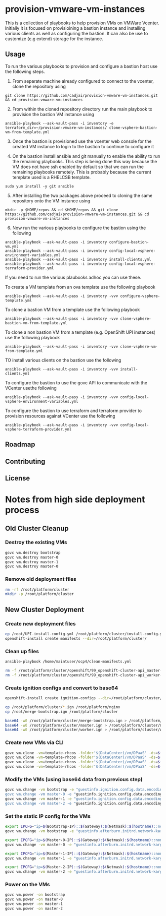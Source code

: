 # provision-vmware-vm-instances
This is a collection of playbooks to help provision VMs on VMWare Vcenter.
Initially it is focused on provisioining a bastion instance and installing various clients as well as configuring the bastion. It can also be use to customize (e.g extend) storage for the instance. 

## Usage
To run the various playbooks to provision and configure a bastion host use the following steps.

1. From separate machine already configured to connect to the vcenter, clone the repository using 
```
git clone https://github.com/cadjai/provision-vmware-vm-instances.git && cd provision-vmware-vm-instances
```

2. From within the cloned repository directory run the main playbook to provision the bastion VM instance using
```
ansible-playbook --ask-vault-pass -i inventory -e terraform_dir=~/provision-vmware-vm-instances/ clone-vsphere-bastion-vm-from-template.yml 
```

3. Once the bastion is provisioned use the vcenter web console for the created VM instance to login to the bastion to continue to configure it

4. On the bastion install ansible and git manually to enable the ability to run the remaining playbooks. This step is being done this way because the VM does not have ssh enabled by default so that we can run the remaining playbooks remotely. This is probably because the current template used is a RHELCSB template.
```
sudo yum install -y git ansible
```

5. After installing the two packages above proceed to cloning the same repository onto the VM instance using
```
mkdir -p $HOME/repos && cd $HOME/repos && git clone https://github.com/cadjai/provision-vmware-vm-instances.git && cd provision-vmware-vm-instances
```

6. Now run the various playbooks to configure the bastion using the following 
```
ansible-playbook --ask-vault-pass -i inventory configure-bastion-vm.yml
ansible-playbook --ask-vault-pass -i inventory config-local-vsphere-environment-variables.yml 
ansible-playbook --ask-vault-pass -i inventory install-clients.yml
ansible-playbook --ask-vault-pass -i inventory config-local-vsphere-terraform-provider.yml
```

If you need to run the various plaubooks adhoc you can use these.

To create a VM template from an ova template use the following playbook
```
ansible-playbook --ask-vault-pass -i inventory -vvv configure-vsphere-template.yml
```
To clone a bastion VM from a template use the following playbook
```
ansible-playbook --ask-vault-pass -i inventory -vvv clone-vsphere-bastion-vm-from-template.yml
```
To clone a non bastion VM from a template (e.g. OpenShift UPI instances) use the following playbook
```
ansible-playbook --ask-vault-pass -i inventory -vvv clone-vsphere-vm-from-template.yml
```
TO install various clients on the bastion use the following
```
ansible-playbook --ask-vault-pass -i inventory -vvv install-clients.yml
```
To configure the bastion to use the govc API to communicate with the VCenter usethe following
```
ansible-playbook --ask-vault-pass -i inventory -vvv config-local-vsphere-environment-variables.yml
```
To configure the bastion to use terraform and terraform provider to provision resources against VCenter use the following
```
ansible-playbook --ask-vault-pass -i inventory -vvv config-local-vsphere-terraform-provider.yml 
```


## Roadmap

## Contributing

## License

# Notes from high side deployment process

## Old Cluster Cleanup

### Destroy the existing VMs
```bash
govc vm.destroy bootstrap
govc vm.destroy master-0
govc vm.destroy master-1
govc vm.destroy master-0
```
### Remove old deployment files
```bash
rm -rf /root/platform/cluster
mkdir -p /root/platform/cluster
```
## New Cluster Deployment

### Create new deployment files
```bash
cp /root/UPI-install-config.yml /root/platform/cluster/install-config.yml
openshift-install create manifests --dir=/root/platform/cluster/
```
### Clean up files
```bash
ansible-playbook /home/maintuser/ocp4/clean-manifests.yml

rm -f /root/platform/cluster/openshift/99_openshift-cluster-api_master-machines*.yaml
rm -f /root/platform/cluster/openshift/99_openshift-cluster-api_worker-machineset.yaml
```

### Create ignition configs and convert to base64
```bash
openshift-install create ignition-configs --dir=/root/platform/cluster/

cp /root/platform/cluster/*.ign /root/platform/nginx
cp /root/merge-bootstrap.ign /root/platform/cluster

base64 -w0 /root/platform/cluster/merge-bootstrap.ign > /root/platform/cluster/merge-bootstrap.64
base64 -w0 /root/platform/cluster/master.ign > /root/platform/cluster/master.64
base64 -w0 /root/platform/cluster/worker.ign > /root/platform/cluster/worker.64
```

### Create new VMs via CLI
```bash
govc vm.clone -vm=template-rhcos -folder'$(DataCenter)/vm/DPaaS' -ds=$(DataStore) -dc=$(DataCenter) -on=false bootstrap
govc vm.clone -vm=template-rhcos -folder'$(DataCenter)/vm/DPaaS' -ds=$(DataStore) -dc=$(DataCenter) -on=false master-0
govc vm.clone -vm=template-rhcos -folder'$(DataCenter)/vm/DPaaS' -ds=$(DataStore) -dc=$(DataCenter) -on=false master-1
govc vm.clone -vm=template-rhcos -folder'$(DataCenter)/vm/DPaaS' -ds=$(DataStore) -dc=$(DataCenter) -on=false master-2
```
### Modify the VMs (using base64 data from previous step)
```bash
govc vm.change -vm bootstrap -e "guestinfo.ignition.config.data.encoding=base64" -e "disk.EnableUUID=TRUE" -e "guestinfo.ignition.config.data=$(Data from /root/platform/cluster/merge-bootstrap.64)
govc vm.change -vm master-0 -e "guestinfo.ignition.config.data.encoding=base64" -e "disk.EnableUUID=TRUE" -e "guestinfo.ignition.config.data=$(Data from /root/platform/cluster/master.64)
govc vm.change -vm master-1 -e "guestinfo.ignition.config.data.encoding=base64" -e "disk.EnableUUID=TRUE" -e "guestinfo.ignition.config.data=$(Data from /root/platform/cluster/master.64)
govc vm.change -vm master-2 -e "guestinfo.ignition.config.data.encoding=base64" -e "disk.EnableUUID=TRUE" -e "guestinfo.ignition.config.data=$(Data from /root/platform/cluster/master.64)
```

### Set the static IP config for the VMs
```bash
export IPCFG="ip=$(Bootstrap-IP)::$(Gateway):$(Netmask):$(hostname)::none nameserver=$(nameserver-1) [nameserver=$(nameserver-2)]"
govc vm.change -vm bootstrap -e "guestinfo.afterburn.initrd.network-kargs=${IPCFG}"

export IPCFG="ip=$(Master-0-IP)::$(Gateway):$(Netmask):$(hostname)::none nameserver=$(nameserver-1) [nameserver=$(nameserver-2)]"
govc vm.change -vm master-0 -e "guestinfo.afterburn.initrd.network-kargs=${IPCFG}"

export IPCFG="ip=$(Master-1-IP)::$(Gateway):$(Netmask):$(hostname)::none nameserver=$(nameserver-1) [nameserver=$(nameserver-2)]"
govc vm.change -vm master-1 -e "guestinfo.afterburn.initrd.network-kargs=${IPCFG}"

export IPCFG="ip=$(Master-2-IP)::$(Gateway):$(Netmask):$(hostname)::none nameserver=$(nameserver-1) [nameserver=$(nameserver-2)]"
govc vm.change -vm master-2 -e "guestinfo.afterburn.initrd.network-kargs=${IPCFG}"
```

### Power on the VMs
```bash
govc vm.power -on bootstrap
govc vm.power -on master-0
govc vm.power -on master-1
govc vm.power -on master-2
```





